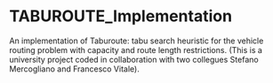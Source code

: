 # TABUROUTE_Implementation
An implementation of Taburoute:  tabu search heuristic for the vehicle routing problem with capacity and route length restrictions.
(This is a university project coded in collaboration with two collegues Stefano Mercogliano and Francesco Vitale).
